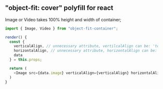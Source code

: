 ## "object-fit: cover" polyfill for react

Image or Video takes 100% height and width of container;

```javascript
import { Image, Video } from "object-fit-container";

render() {
  const { 
    verticalAlign, // unnecessary attribute, vertilcalAlign can be: 'top' or 'bottom', default is 'center'
    horizontalAlign, // unnecessary attribute, horizontalAlign can be: 'left' or 'right', default is 'center'
    data 
  } = this.props; 

  return (
    <Image src={data.image} verticalAlign={verticalAlign} horizontalAlign={horizontalAlign}/>
  )
}
```
